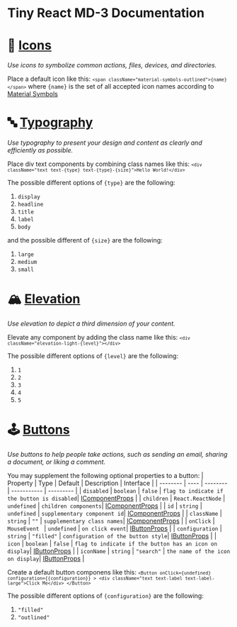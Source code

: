# Tiny React MD-3 Documentation

# 💟 [Icons](https://github.com/highnet/vite-react-ts-md3-components/blob/master/vite-react-ts-md3-components/src/frames/icon.tsx)

<i>Use icons to symbolize common actions, files, devices, and directories.</i>

Place a default icon like this: <code>`<span className="material-symbols-outlined">{name}
      </span>`</code>
 where <code>{name}</code> is the set of all accepted icon names according to [Material Symbols](https://fonts.google.com/icons)

# 🔤 [Typography](https://github.com/highnet/vite-react-ts-md3-components/blob/master/vite-react-ts-md3-components/src/frames/typography.tsx)

<i>Use typography to present your design and content as clearly and efficiently as possible.</i>

Place div text components by combining class names like this: <code>`<div className="text text-{type} text-{type}-{size}">Hello World!</div>`</code>

The possible different options of <code>{type}</code> are the following: 
1. <code>display</code>
2. <code>headline</code>
3. <code>title</code>
4. <code>label</code>
5. <code>body</code>

and the possible different of <code>{size}</code> are the following:
1. <code>large</code>
2. <code>medium</code>
3. <code>small</code>

# 🏔️ [Elevation](https://github.com/highnet/vite-react-ts-md3-components/blob/master/vite-react-ts-md3-components/src/frames/elevation.tsx)

<i>Use elevation to depict a third dimension of your content.</i>

Elevate any component by adding the class name like this: <code>`<div className="elevation-light-{level}"></div>`</code>

The possible different options of <code>{level}</code> are the following: 
1. <code>1</code>
2. <code>2</code>
3. <code>3</code>
4. <code>4</code>
5. <code>5</code>

# 🕹️ [Buttons](https://github.com/highnet/vite-react-ts-md3-components/blob/master/vite-react-ts-md3-components/src/frames/button.tsx)

<i>Use buttons to help people take actions, such as sending an email, sharing a document, or liking a comment.</i>

You may supplement the following optional properties to a button:
| Property | Type |  Default | Description | Interface |
| -------- | ---- | -------- | ----------- | --------- |
| <code>disabled</code> | <code>boolean</code> |  <code>false</code> | <code>flag to indicate if the button is disabled</code>| [IComponentProps](https://github.com/highnet/vite-react-ts-md3-components/blob/master/vite-react-ts-md3-components/src/Component/IComponentProps.tsx) |
| <code>children</code> | <code>React.ReactNode</code> |  <code>undefined</code> | <code>children components</code>| [IComponentProps](https://github.com/highnet/vite-react-ts-md3-components/blob/master/vite-react-ts-md3-components/src/Component/IComponentProps.tsx) |
| <code>id</code> | <code>string</code> |  <code>undefined</code> | <code>supplementary component id</code>|  [IComponentProps](https://github.com/highnet/vite-react-ts-md3-components/blob/master/vite-react-ts-md3-components/src/Component/IComponentProps.tsx) |
| <code>className</code> | <code>string</code> |  <code>""</code> | <code>supplementary class names</code>| [IComponentProps](https://github.com/highnet/vite-react-ts-md3-components/blob/master/vite-react-ts-md3-components/src/Component/IComponentProps.tsx) |
| <code>onClick</code> | <code> MouseEvent<HTMLButtonElement> </code> |  <code>undefined</code> | <code>on click event</code>| [IButtonProps](https://github.com/highnet/vite-react-ts-md3-components/blob/master/vite-react-ts-md3-components/src/Button/IButtonProps.tsx) | 
| <code>configuration</code> | <code>string</code> |  <code>"filled"</code> | <code>configuration of the button style</code>| [IButtonProps](https://github.com/highnet/vite-react-ts-md3-components/blob/master/vite-react-ts-md3-components/src/Button/IButtonProps.tsx) |
| <code>icon</code> | <code>boolean</code> |  <code>false</code> | <code>flag to indicate if the button has an icon on display</code>| [IButtonProps](https://github.com/highnet/vite-react-ts-md3-components/blob/master/vite-react-ts-md3-components/src/Button/IButtonProps.tsx) |
| <code>iconName</code> | <code>string</code> |  <code>"search"</code> | <code>the name of the icon on display</code>| [IButtonProps](https://github.com/highnet/vite-react-ts-md3-components/blob/master/vite-react-ts-md3-components/src/Button/IButtonProps.tsx) |

Create a default button componens like this:
<code>`<Button onClick={undefined} configuration={{configuration}} > <div className="text text-label text-label-large">Click Me</div> </Button>`</code>
  
The possible different options of <code>{configuration}</code> are the following: 
1. <code>"filled"</code>
2. <code>"outlined"</code>
